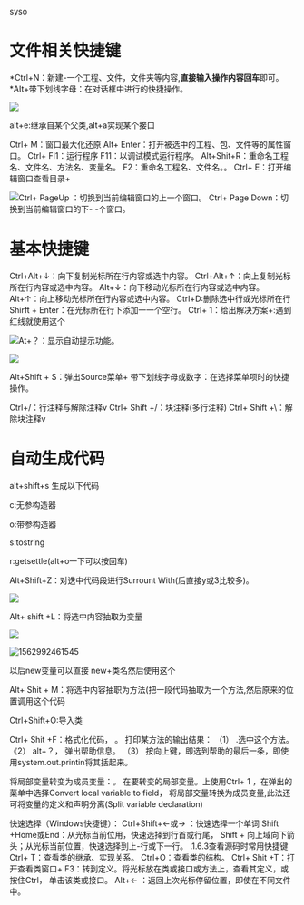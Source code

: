 

syso

# 文件相关快捷键

*Ctrl+N：新建-一个工程、文件，文件夹等内容,**直接输入操作内容回车**即可。
*AIt+带下划线字母：在对话框中进行的快捷操作。

![](https://sumomoriaty.oss-cn-beijing.aliyuncs.com/markdown/20190713103218.png)

alt+e:继承自某个父类,alt+a实现某个接口

Ctrl+ M：窗口最大化还原
Alt+ Enter：打开被选中的工程、包、文件等的属性窗口。
Ctrl+ Fl1：运行程序
F11：以调试模式运行程序。
Alt+Shit+R：重命名工程名、文件名、方法名、变量名。
F2：重命名工程名、文件名。。
Ctrl+ E：打开编辑窗口查看目录+

![](https://sumomoriaty.oss-cn-beijing.aliyuncs.com/markdown/20190713104617.png)Ctrl+ PageUp ：切换到当前编辑窗口的上一个窗口。
Ctrl+ Page Down：切换到当前编辑窗口的下- -个窗口。

# 基本快捷键

Ctrl+Alt+↓：向下复制光标所在行内容或选中内容。
Ctrl+Alt+↑：向上复制光标所在行内容或选中内容。
AIt+↓：向下移动光标所在行内容或选中内容。
Alt+↑：向上移动光标所在行内容或选中内容。
Ctrl+D:删除选中行或光标所在行
Shirft + Enter：在光标所在行下添加一一个空行。
Ctrl+ 1：给出解决方案+:遇到红线就使用这个

![](https://sumomoriaty.oss-cn-beijing.aliyuncs.com/markdown/20190713121637.png)At+？：显示自动提示功能。

![](https://sumomoriaty.oss-cn-beijing.aliyuncs.com/markdown/20190713121939.png)

Alt+Shift + S：弹出Source菜单+
带下划线字母或数字：在选择菜单项时的快捷操作。

Ctrl+/：行注释与解除注释v
Ctrl+ Shift +/：块注释(多行注释)
Ctrl+ Shift +\：解除块注释v

# 自动生成代码

alt+shift+s 生成以下代码

c:无参构造器

o:带参构造器

s:tostring

r:getsettle(alt+o一下可以按回车)

Alt+Shift+Z：对迭中代码段进行Surrount With(后直接y或3比较多)。

![](https://sumomoriaty.oss-cn-beijing.aliyuncs.com/markdown/20190713122844.png)

AIt+ shift +L：将选中内容抽取为变量

![](https://sumomoriaty.oss-cn-beijing.aliyuncs.com/markdown/20190713123257.png)

![1562992461545](C:\Users\RuicyQuan\AppData\Roaming\Typora\typora-user-images\1562992461545.png)

以后new变量可以直接 new+类名然后使用这个

Alt+ Shit + M：将选中内容抽职为方法(把一段代码抽取为一个方法,然后原来的位置调用这个代码

Ctrl+Shift+O:导入类

Ctrl+ Shit +F：格式化代码，
。
打印某方法的输出结果：
（1） .选中这个方法。
《2） alt+？， 弹出帮助信息。
（3） 按向上键，即选到帮助的最后一条，即使用system.out.printin将其括起来。

将局部变量转变为成员变量：。
在要转变的局部变量。上使用Ctrl+ 1 ，在弹出的菜单中选择Convert local variable to field，
将局部交量转换为成员变量,此法还可将变量的定义和声明分离(Split variable declaration)


快速选择（Windows快捷键）：
Ctrl+Shift+←或→ ：快速选择一个单词
Shift +Home或End：从光标当前位用，快速选择到行首或行尾，
Shift + 向上域向下箭头；从光标当前位置，快速选择到上-行或下一行。
.1.6.3查看源码时常用快捷键
Ctrl+ T：查看类的继承、实现关系。
Ctrl+O：查看类的结构。
Ctrl+ Shit +T：打开查看类窗口+
F3：转到定义。将光标放在类或接口或方法上，查看其定义，或按住Ctrl， 单击该类或接口。
AIt+← ：返回上次光标停留位置，即使在不同文件中。